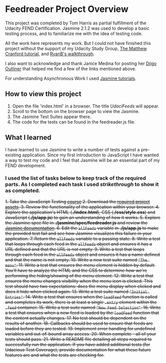 # Feedreader Project Overview

This project was completed by Tom Harris as partial fulfillment of the Udacity FEND Certification. Jasmine 2.1.2 was used to develop a basic testing process, and to familiarize me with the idea of testing code.

All the work here represents my work. But I could not have finished this project without the support of my Udacity Study Group, [The Matthew Cranford tutorial](https://matthewcranford.com/feed-reader-walkthrough-part-1-starter-code/), and [RyanB's walkthrough](https://youtu.be/7kOBXPbDmyw).

I also want to acknowledge and thank Janice Medina for posting her [Diigo Outliner](https://www.diigo.com/outliner/fjsk23/Udacity-Feed-Reader-Testing-(project-%234)?key=i5xqspbzvg) that helped me find a few of the links mentioned above.

For understanding Asynchronous Work I used [Jasmine tutorials](https://jasmine.github.io/tutorials/async).

## How to view this project

1. Open the file 'index.html' in a browser. The title *UdaciFeeds* will appear.
2. Scroll to the bottom on the browser page to view the Jasmine.
3. The Jasmine Test Suites appear there.
4. The code for the tests can be found in the feedreader.js file.

## What I learned

I have learned to use Jasmine to write a number of tests against a pre-existing application. Since my first introduction to JavaScript I have wanted a way to test my code and I feel that Jasmine will be an essential part of my FEND development.

### I used the list of tasks below to keep track of the required parts. As I completed each task I used *strikethrough* to show it as completed.

~~1. Take the JavaScript Testing [course](https://www.udacity.com/course/ud549)
2. Download the [required project assets](http://github.com/udacity/frontend-nanodegree-feedreader).
3. Review the functionality of the application within your browser.
4. Explore the application's HTML (**./index.html**), CSS (**./css/style.css**) and JavaScript (**./js/app.js**) to gain an understanding of how it works.
5. Explore the Jasmine spec file in **./jasmine/spec/feedreader.js** and review the [Jasmine documentation](http://jasmine.github.io).
6. Edit the `allFeeds` variable in **./js/app.js** to make the provided test fail and see how Jasmine visualizes this failure in your application.
7. Return the `allFeeds` variable to a passing state.
8. Write a test that loops through each feed in the `allFeeds` object and ensures it has a URL defined and that the URL is not empty.
9. Write a test that loops through each feed in the `allFeeds` object and ensures it has a name defined and that the name is not empty.
10. Write a new test suite named `"The menu"`.
11. Write a test that ensures the menu element is hidden by default. You'll have to analyze the HTML and the CSS to determine how we're performing the hiding/showing of the menu element.
12. Write a test that ensures the menu changes visibility when the menu icon is clicked. This test should have two expectations: does the menu display when clicked and does it hide when clicked again.
13. Write a test suite named `"Initial Entries"`.
14. Write a test that ensures when the `loadFeed` function is called and completes its work, there is at least a single `.entry` element within the `.feed` container.
15. Write a test suite named `"New Feed Selection"`.
16. Write a test that ensures when a new feed is loaded by the `loadFeed` function that the content actually changes.
17. No test should be dependent on the results of another.
18. Callbacks should be used to ensure that feeds are loaded before they are tested.
19. Implement error handling for undefined variables and out-of-bound array access.
20. When complete - all of your tests should pass.
21. Write a README file detailing all steps required to successfully run the application. If you have added additional tests (for Udacious Test Coverage),  provide documentation for what these future features are and what the tests are checking for.~~
